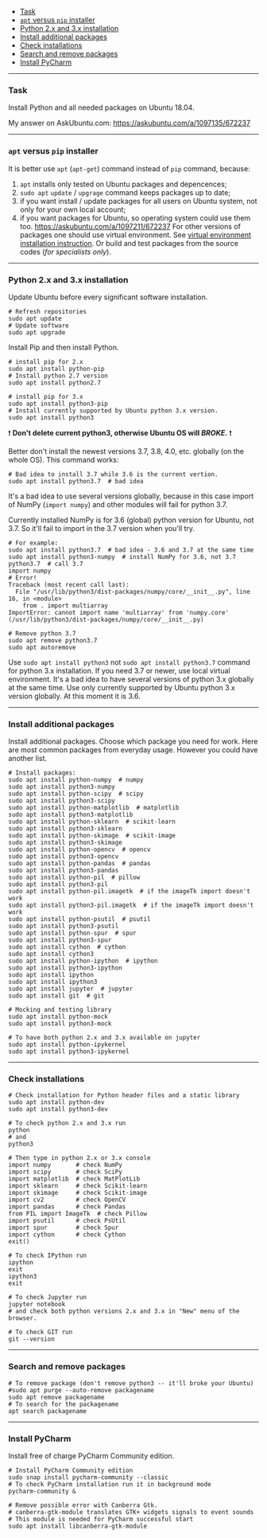    - [Task](#task)
   - [`apt` versus `pip` installer](#versus)
   - [Python 2.x and 3.x installation](#python)
   - [Install additional packages](#packages)
   - [Check installations](#check)
   - [Search and remove packages](#additional)
   - [Install PyCharm](#pycharm)

---
### <a name="task" />Task

Install Python and all needed packages on Ubuntu 18.04.

My answer on AskUbuntu.com: https://askubuntu.com/a/1097135/672237

---
### <a name="versus" />`apt` versus `pip` installer

It is better use `apt` (`apt-get`) command instead of `pip` command, because:
   1. `apt` installs only tested on Ubuntu packages and depencences;
   2. `sudo apt` `update` / `upgrage` command keeps packages up to date;
   3. if you want install / update packages for all users on Ubuntu system,
      not only for your own local account;
   4. if you want packages for Ubuntu, so operating system could use them too.
https://askubuntu.com/a/1097211/672237
For other versions of packages one should use virtual environment.
See [virtual environment installation instruction](05_Virtual_environments.md).
Or build and test packages from the source codes (_for specialists only_).

---
### <a name="python" />Python 2.x and 3.x installation

Update Ubuntu before every significant software installation.

```shell
# Refresh repositories
sudo apt update
# Update software
sudo apt upgrade
```

Install Pip and then install Python.

```shell
# install pip for 2.x
sudo apt install python-pip
# Install python 2.7 version
sudo apt install python2.7

# install pip for 3.x
sudo apt install python3-pip
# Install currently supported by Ubuntu python 3.x version.
sudo apt install python3
```

:exclamation: **Don't delete current python3,
otherwise Ubuntu OS will _BROKE_.** :exclamation:

Better don't install the newest versions 3.7, 3.8, 4.0, etc. globally
(on the whole OS). This command works:

```shell
# Bad idea to install 3.7 while 3.6 is the current vertion.
sudo apt install python3.7  # bad idea
```

It's a bad idea to use several versions globally, because in this case
import of NumPy (`import numpy`) and other modules will fail for python 3.7.

Currently installed NumPy is for 3.6 (global) python version for Ubuntu,
not 3.7. So it'll fail to import in the 3.7 version when you'll try.

```shell
# For example:
sudo apt install python3.7  # bad idea - 3.6 and 3.7 at the same time
sudo apt install python3-numpy  # install NumPy for 3.6, not 3.7
python3.7  # call 3.7
import numpy
# Error!
Traceback (most recent call last):
  File "/usr/lib/python3/dist-packages/numpy/core/__init__.py", line 16, in <module>
    from . import multiarray
ImportError: cannot import name 'multiarray' from 'numpy.core'
(/usr/lib/python3/dist-packages/numpy/core/__init__.py)

# Remove python 3.7
sudo apt remove python3.7
sudo apt autoremove
```

Use `sudo apt install python3` not `sudo apt install python3.7` command
for python 3.x installation. If you need 3.7 or newer, use
local virtual environment. It's a bad idea to have several versions of
python 3.x globally at the same time. Use only currently supported
by Ubuntu python 3.x version globally. At this moment it is 3.6.

---
### <a name="packages" />Install additional packages

Install additional packages. Choose which package you need for work.
Here are most common packages from everyday usage. However you could
have another list.

```shell
# Install packages:
sudo apt install python-numpy  # numpy
sudo apt install python3-numpy
sudo apt install python-scipy  # scipy
sudo apt install python3-scipy
sudo apt install python-matplotlib  # matplotlib
sudo apt install python3-matplotlib
sudo apt install python-sklearn  # scikit-learn
sudo apt install python3-sklearn
sudo apt install python-skimage  # scikit-image
sudo apt install python3-skimage
sudo apt install python-opencv  # opencv
sudo apt install python3-opencv
sudo apt install python-pandas  # pandas
sudo apt install python3-pandas
sudo apt install python-pil  # pillow
sudo apt install python3-pil
sudo apt install python-pil.imagetk  # if the imageTk import doesn't work
sudo apt install python3-pil.imagetk  # if the imageTk import doesn't work
sudo apt install python-psutil  # psutil
sudo apt install python3-psutil
sudo apt install python-spur  # spur
sudo apt install python3-spur
sudo apt install cython  # cython
sudo apt install cython3
sudo apt install python-ipython  # ipython
sudo apt install python3-ipython
sudo apt install ipython
sudo apt install ipython3
sudo apt install jupyter  # jupyter
sudo apt install git  # git

# Mocking and testing library
sudo apt install python-mock
sudo apt install python3-mock
```

```shell
# To have both python 2.x and 3.x available on jupyter
sudo apt install python-ipykernel
sudo apt install python3-ipykernel
```

---
### <a name="check" />Check installations

```shell
# Check installation for Python header files and a static library
sudo apt install python-dev
sudo apt install python3-dev
```

```shell
# To check python 2.x and 3.x run
python
# and
python3

# Then type in python 2.x or 3.x console
import numpy       # check NumPy
import scipy       # check SciPy
import matplotlib  # check MatPlotLib
import sklearn     # check Scikit-learn
import skimage     # check Scikit-image
import cv2         # check OpenCV
import pandas      # check Pandas
from PIL import ImageTk  # check Pillow
import psutil      # check PsUtil
import spur        # check Spur
import cython      # check Cython
exit()
```

```shell
# To check IPython run
ipython
exit
ipython3
exit
```

```shell
# To check Jupyter run
jupyter notebook
# and check both python versions 2.x and 3.x in "New" menu of the browser.
```

```shell
# To check GIT run
git --version
```

---
### <a name="additional" />Search and remove packages

```shell
# To remove package (don't remove python3 -- it'll broke your Ubuntu)
#sudo apt purge --auto-remove packagename
sudo apt remove packagename
# To search for the packagename
apt search packagename
```

---
### <a name="pycharm" />Install PyCharm

Install free of charge PyCharm Community edition.

```shell
# Install PyCharm Community edition
sudo snap install pycharm-community --classic
# To check PyCharm installation run it in background mode
pycharm-community &

# Remove possible error with Canberra Gtk.
# canberra-gtk-module translates GTK+ widgets signals to event sounds
# This module is needed for PyCharm successful start
sudo apt install libcanberra-gtk-module
```
